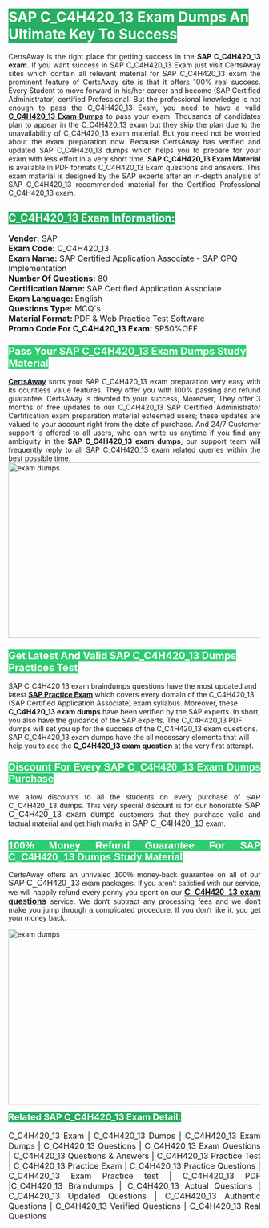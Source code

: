 <h1><span style="color:#ffffff"><strong><span style="background-color:#27ae60">SAP C_C4H420_13 Exam Dumps An Ultimate Key To Success</span></strong></span></h1> <div style="text-align:justify">CertsAway is the right place for getting success in the <strong>SAP C_C4H420_13 exam</strong>. If you want success in SAP C_C4H420_13 Exam just visit CertsAway sites which contain all relevant material for SAP C_C4H420_13 exam the prominent feature of CertsAway site is that it offers 100% real success. Every Student to move forward in his/her career and become (SAP Certified Administrator) certified Professional. But the professional knowledge is not enough to pass the C_C4H420_13 Exam, you need to have a valid <a href="https://www.certsaway.com/sap/c_c4h420_13-exam-dumps"><strong>C_C4H420_13 Exam Dumps</strong></a> to pass your exam. Thousands of candidates plan to appear in the C_C4H420_13 exam but they skip the plan due to the unavailability of C_C4H420_13 exam material. But you need not be worried about the exam preparation now. Because CertsAway has verified and updated SAP C_C4H420_13 dumps which helps you to prepare for your exam with less effort in a very short time. <strong>SAP C_C4H420_13 Exam Material</strong> is available in PDF formats C_C4H420_13 Exam questions and answers. This exam material is designed by the SAP experts after an in-depth analysis of SAP C_C4H420_13 recommended material for the Certified Professional C_C4H420_13 exam.</div> <h2 style="text-align:justify"><span style="color:#ffffff"><span style="background-color:#27ae60">C_C4H420_13 Exam Information:</span></span></h2> <p><span style="font-size:16px"><strong>Vender:</strong> SAP<br /> <strong>Exam Code:</strong> C_C4H420_13<br /> <strong>Exam Name:</strong> SAP Certified Application Associate - SAP CPQ Implementation<br /> <strong>Number Of Questions:</strong> 80<br /> <strong>Certification Name: </strong>SAP Certified Application Associate<br /> <strong>Exam Language: </strong>English<br /> <strong>Questions Type:</strong> MCQ`s<br /> <strong>Material Format: </strong>PDF & Web Practice Test Software<br /> <strong>Promo Code For C_C4H420_13 Exam: </strong>SP50%OFF</span></p> <h3><span style="font-size:20px"><span style="color:#ffffff"><strong><span style="background-color:#2ecc71">Pass Your SAP C_C4H420_13 Exam Dumps Study Material</span></strong></span></span></h3> <div style="text-align:justify"><a href=" https://www.certsaway.com/"><strong>CertsAway</strong></a> sorts your SAP C_C4H420_13 exam preparation very easy with its countless value features. They offer you with 100% passing and refund guarantee. CertsAway is devoted to your success, Moreover, They offer 3 months of free updates to our C_C4H420_13 SAP Certified Administrator Certification exam preparation material esteemed users; these updates are valued to your account right from the date of purchase. And 24/7 Customer support is offered to all users, who can write us anytime if you find any ambiguity in the <strong>SAP C_C4H420_13 exam dumps</strong>, our support team will frequently reply to all SAP C_C4H420_13 exam related queries within the best possible time.</div> <div style="text-align:justify"> </div> <div style="text-align:justify"><a href="https://www.certsaway.com/sap/c_c4h420_13-exam-dumps" rel="no-follow"><img alt="exam dumps" src="https://www.certcollections.com/uploads/content/certsaway.png" style="height:350px; width:750px" /></a></div> <h3><span style="font-size:20px"><span style="color:#ffffff"><strong><span style="background-color:#2ecc71">Get Latest And Valid SAP C_C4H420_13 Dumps Practices Test</span></strong></span></span></h3> <p>SAP C_C4H420_13 exam braindumps questions have the most updated and latest <a href="https://www.certsaway.com/sap-questions"><strong>SAP Practice Exam</strong></a> which covers every domain of the C_C4H420_13 (SAP Certified Application Associate) exam syllabus. Moreover, these <strong>C_C4H420_13 exam dumps</strong> have been verified by the SAP experts. In short, you also have the guidance of the SAP experts. The C_C4H420_13 PDF dumps will set you up for the success of the C_C4H420_13 exam questions. SAP C_C4H420_13 exam dumps have the all necessary elements that will help you to ace the <strong>C_C4H420_13 exam question</strong> at the very first attempt.</p> <h3 style="text-align:justify"><span style="font-size:20px"><span style="color:#ffffff"><strong><span style="font-family:Calibri,sans-serif"><span style="background-color:#2ecc71">Discount For Every </span><span style="background-color:#2ecc71">SAP C_C4H420_13 Exam</span><span style="background-color:#2ecc71"> Dumps Purchase</span></span></strong></span></span></h3> <div style="text-align:justify"> <p><span style="font-size:11pt"><span style="font-family:Calibri,sans-serif">We allow discounts to all the students on every purchase of SAP C_C4H420_13 dumps. This very special discount is for our honorable <span style="font-size:12.0pt"><span style="background-color:white">SAP C_C4H420_13 exam dumps </span></span>customers that they purchase valid and factual material and get high marks in <span style="font-size:12.0pt"><span style="background-color:white">SAP C_C4H420_13 </span></span>exam. </span></span></p> <h3><span style="font-size:20px"><span style="color:#ffffff"><strong><span style="font-family:Calibri,sans-serif"><span style="background-color:#2ecc71">100% Money Refund Guarantee For </span><span style="background-color:#2ecc71">SAP C_C4H420_13 Dumps Study Material</span></span></strong></span></span></h3> <p><span style="font-size:11pt"><span style="font-family:Calibri,sans-serif">CertsAway offers an unrivaled 100% money-back guarantee on all of our <span style="font-size:12.0pt"><span style="background-color:white">SAP C_C4H420_13 </span></span>exam packages. If you aren't satisfied with our service, we will happily refund every penny you spent on our <span style="font-size:12.0pt"><span style="background-color:white"><a href="https://www.certsaway.com/sap/c_c4h420_13-exam-dumps"><strong>C_C4H420_13 exam questions</strong></a> </span></span>service. We don't subtract any processing fees and we don't make you jump through a complicated procedure. If you don't like it, you get your money back.</span></span></p> <p><a href="https://www.certsaway.com/sap/c_c4h420_13-exam-dumps" rel="no-follow"><img alt="exam dumps" src="https://www.certcollections.com/uploads/content/certsaway_(2)2.png" style="height:350px; width:750px" /></a></p> <p><span style="color:#ffffff"><strong><span style="font-size:18px"><span style="background-color:#27ae60">Related SAP C_C4H420_13 Exam Detail:</span></span></strong></span><br /> <br /> <span style="font-size:16px">C_C4H420_13 Exam | C_C4H420_13 Dumps | C_C4H420_13 Exam Dumps | C_C4H420_13 Questions | C_C4H420_13 Exam Questions | C_C4H420_13 Questions & Answers | C_C4H420_13 Practice Test | C_C4H420_13 Practice Exam | C_C4H420_13 Practice Questions | C_C4H420_13 Exam Practice test | C_C4H420_13 PDF |C_C4H420_13 Braindumps | C_C4H420_13 Actual Questions | C_C4H420_13 Updated Questions | C_C4H420_13 Authentic Questions | C_C4H420_13 Verified Questions | C_C4H420_13 Real Questions</span></p> </div>
